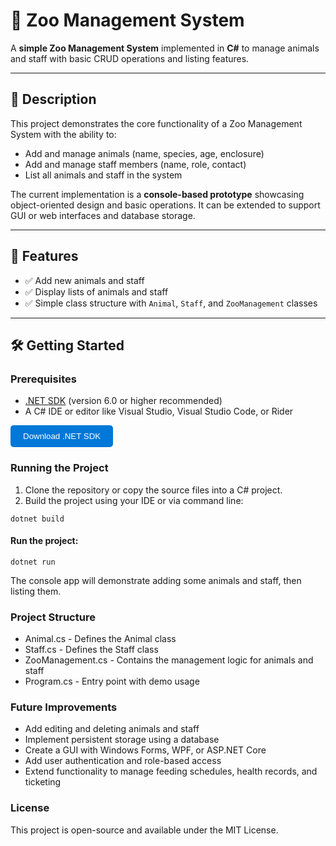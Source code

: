 # 🦁 Zoo Management System

A **simple Zoo Management System** implemented in **C#** to manage animals and staff with basic CRUD operations and listing features.

---

## 📖 Description

This project demonstrates the core functionality of a Zoo Management System with the ability to:

- Add and manage animals (name, species, age, enclosure)
- Add and manage staff members (name, role, contact)
- List all animals and staff in the system

The current implementation is a **console-based prototype** showcasing object-oriented design and basic operations. It can be extended to support GUI or web interfaces and database storage.

---

## 🚀 Features

- ✅ Add new animals and staff  
- ✅ Display lists of animals and staff  
- ✅ Simple class structure with `Animal`, `Staff`, and `ZooManagement` classes  

---

## 🛠️ Getting Started

### Prerequisites

- [.NET SDK](https://dotnet.microsoft.com/download) (version 6.0 or higher recommended)  
- A C# IDE or editor like Visual Studio, Visual Studio Code, or Rider  

<div>
  <a href="https://dotnet.microsoft.com/download" style="text-decoration:none;">
    <button style="background-color:#0078D7;color:white;padding:10px 20px;border:none;border-radius:5px;cursor:pointer;">
      Download .NET SDK
    </button>
  </a>
</div>

### Running the Project

1. Clone the repository or copy the source files into a C# project.
2. Build the project using your IDE or via command line:
```
dotnet build
```
#### Run the project:
```
dotnet run
```
The console app will demonstrate adding some animals and staff, then listing them.

### Project Structure

- Animal.cs - Defines the Animal class
- Staff.cs - Defines the Staff class
- ZooManagement.cs - Contains the management logic for animals and staff
- Program.cs - Entry point with demo usage

### Future Improvements

- Add editing and deleting animals and staff
- Implement persistent storage using a database
- Create a GUI with Windows Forms, WPF, or ASP.NET Core
- Add user authentication and role-based access
- Extend functionality to manage feeding schedules, health records, and ticketing

### License
This project is open-source and available under the MIT License.
